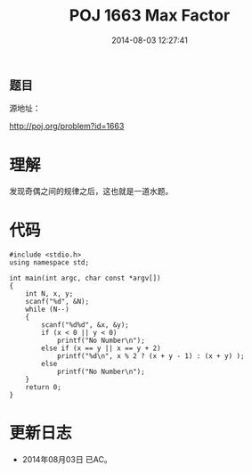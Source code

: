 ﻿---
layout: post
title: POJ 1663 Max Factor
date: 2014-08-03 12:27:41
categories: Exercise
toc: true
---
## 题目
源地址：

http://poj.org/problem?id=1663

# 理解
发现奇偶之间的规律之后，这也就是一道水题。

<!-- more -->

# 代码

```
#include <stdio.h>
using namespace std;

int main(int argc, char const *argv[])
{
    int N, x, y;
    scanf("%d", &N);
    while (N--)
    {
        scanf("%d%d", &x, &y);
        if (x < 0 || y < 0)
            printf("No Number\n");
        else if (x == y || x == y + 2)
            printf("%d\n", x % 2 ? (x + y - 1) : (x + y) );
        else
            printf("No Number\n");
    }
    return 0;
}

```

# 更新日志
- 2014年08月03日 已AC。